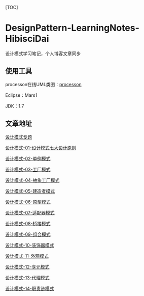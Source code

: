 [TOC]

# DesignPattern-LearningNotes-HibisciDai

设计模式学习笔记，个人博客文章同步

## 使用工具

processon在线UML类图：[processon](https://www.processon.com/i/5b0a404be4b0b0a47abf79c6)

Eclipse：Mars1

JDK：1.7

## 文章地址

[设计模式专题](https://hibiscidai.github.io/categories/%E8%AE%BE%E8%AE%A1%E6%A8%A1%E5%BC%8F/)

[设计模式-01-设计模式七大设计原则](https://hibiscidai.github.io/2018/03/07/设计模式-01-设计模式七大设计原则/)

[设计模式-02-单例模式](https://hibiscidai.github.io/2018/03/14/设计模式-02-单例模式/)

[设计模式-03-工厂模式](https://hibiscidai.github.io/2018/03/21/设计模式-03-工厂模式/)

[设计模式-04-抽象工厂模式](https://hibiscidai.github.io/2018/03/26/设计模式-04-抽象工厂模式/)

[设计模式-05-建造者模式](https://hibiscidai.github.io/2018/03/28/设计模式-05-建造者模式/)

[设计模式-06-原型模式](https://hibiscidai.github.io/2018/04/02/设计模式-06-原型模式/)

[设计模式-07-适配器模式](https://hibiscidai.github.io/2018/04/04/设计模式-07-适配器模式/)

[设计模式-08-桥接模式](https://hibiscidai.github.io/2018/04/09/设计模式-08-桥接模式/)

[设计模式-09-组合模式](https://hibiscidai.github.io/2018/04/16/设计模式-09-组合模式/)

[设计模式-10-装饰器模式](https://hibiscidai.github.io/2018/04/18/设计模式-10-装饰器模式/)

[设计模式-11-外观模式](https://hibiscidai.github.io/2018/04/23/设计模式-11-外观模式/)

[设计模式-12-享元模式](https://hibiscidai.github.io/2018/04/25/设计模式-12-享元模式/)

[设计模式-13-代理模式](https://hibiscidai.github.io/2018/04/28/设计模式-13-代理模式/)

[设计模式-14-职责链模式](https://hibiscidai.github.io/2018/05/09/设计模式-14-职责链模式/)

